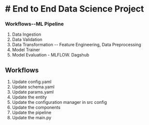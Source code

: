 # # End to End Data Science Project

### Workflows--ML Pipeline

1. Data Ingestion
2. Data Validation
3. Data Transformation -- Feature Engineering, Data Preprocessing
4. Model Trainer
5. Model Evaluation - MLFLOW. Dagshub

## Workflows

1. Update config.yaml
2. Update schema.yaml
3. Update params.yaml
4. Update the entity
5. Update the configuration manager in src config
6. Update the components
7. Update the pipeline
8. Update the main.py
